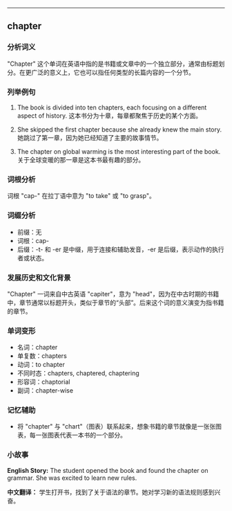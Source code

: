 
---------------
## chapter
### 分析词义
"Chapter" 这个单词在英语中指的是书籍或文章中的一个独立部分，通常由标题划分。在更广泛的意义上，它也可以指任何类型的长篇内容的一个分节。

### 列举例句
1. The book is divided into ten chapters, each focusing on a different aspect of history.
   这本书分为十章，每章都聚焦于历史的某个方面。

2. She skipped the first chapter because she already knew the main story.
   她跳过了第一章，因为她已经知道了主要的故事情节。

3. The chapter on global warming is the most interesting part of the book.
   关于全球变暖的那一章是这本书最有趣的部分。

### 词根分析
词根 "cap-" 在拉丁语中意为 "to take" 或 "to grasp"。

### 词缀分析
- 前缀：无
- 词根：cap-
- 后缀：-t- 和 -er 是中缀，用于连接和辅助发音，-er 是后缀，表示动作的执行者或状态。

### 发展历史和文化背景
"Chapter" 一词来自中古英语 "capiter"，意为 "head"，因为在中古时期的书籍中，章节通常以标题开头，类似于章节的“头部”。后来这个词的意义演变为指书籍的章节。

### 单词变形
- 名词：chapter
- 单复数：chapters
- 动词：to chapter
- 不同时态：chapters, chaptered, chaptering
- 形容词：chaptorial
- 副词：chapter-wise

### 记忆辅助
- 将 "chapter" 与 "chart"（图表）联系起来，想象书籍的章节就像是一张张图表，每一张图表代表一本书的一个部分。

### 小故事
**English Story:**
The student opened the book and found the chapter on grammar. She was excited to learn new rules.

**中文翻译：**
学生打开书，找到了关于语法的章节。她对学习新的语法规则感到兴奋。

